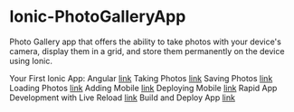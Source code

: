 # Ionic-PhotoGalleryApp
Photo Gallery app that offers the ability to take photos with your device's camera, display them in a grid, and store them permanently on the device using Ionic.

Your First Ionic App: Angular <a href="https://ionicframework.com/docs/angular/your-first-app">link</a>
Taking Photos <a href="https://ionicframework.com/docs/angular/your-first-app/taking-photos">link</a>
Saving Photos <a href="https://ionicframework.com/docs/angular/your-first-app/saving-photos">link</a>
Loading Photos <a href="https://ionicframework.com/docs/angular/your-first-app/loading-photos">link</a>
Adding Mobile <a href="https://ionicframework.com/docs/angular/your-first-app/adding-mobile">link</a>
Deploying Mobile <a href="https://ionicframework.com/docs/angular/your-first-app/deploying-mobile">link</a>
Rapid App Development with Live Reload <a href="https://ionicframework.com/docs/angular/your-first-app/live-reload">link</a>
Build and Deploy App <a href="https://ionicframework.com/docs/angular/your-first-app/distribute">link</a>
